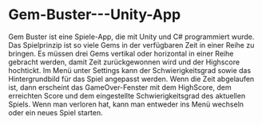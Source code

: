 # Gem-Buster---Unity-App

Gem Buster ist eine Spiele-App, die mit Unity und C# programmiert wurde.
Das Spielprinzip ist so viele Gems in der verfügbaren Zeit in einer Reihe zu bringen.
Es müssen drei Gems vertikal oder horizontal in einer Reihe gebracht werden, damit Zeit zurückgewonnen wird
und der Highscore hochtickt.
Im Menü unter Settings kann der Schwierigkeitsgrad sowie das Hintergrundbild für das Spiel angepasst werden.
Wenn die Zeit abgelaufen ist, dann erscheint das GameOver-Fenster mit dem HighScore, dem erreichten Score und dem eingestellte Schwierigkeitsgrad
des aktuellen Spiels. Wenn man verloren hat, kann man entweder ins Menü wechseln oder ein neues Spiel starten.  

